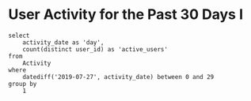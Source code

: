 # User Activity for the Past 30 Days I

```
select
    activity_date as 'day',
    count(distinct user_id) as 'active_users'
from
    Activity
where
    datediff('2019-07-27', activity_date) between 0 and 29
group by
    1
```
